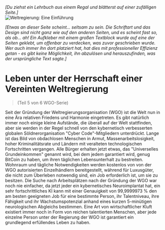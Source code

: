 *[Du ziehst ein Lehrbuch aus einem Regal und blätterst auf einer zufälligen Seite.]*  
![Weltregierung: Eine Einführung](/resources/lore/textbookgov25.png)

*[Etwas an dieser Seite scheint... seltsam zu sein. Die Schriftart und das Design sind nicht ganz wie auf den anderen Seiten, und es scheint fast so, als ob... ah! Ein Aufkleber mit einem großen Textblock wurde auf eine der Seiten geklebt, um offenbar zu verdecken, was zuvor geschrieben wurde. Wer auch immer ihn dort platziert hat, hat dies mit professioneller Effizienz getan - es gibt keine Möglichkeit, ihn abzulösen und herauszufinden, was der ursprüngliche Text sagte.]*

# Leben unter der Herrschaft einer Vereinten Weltregierung
> (Teil 5 von 6 WGO-Serie)

Seit der Gründung der Weltregierungsorganisation (WGO) ist die Welt nun in eine Ära relativen Friedens und Harmonie eingetreten. Es gibt natürlich immer noch einige kleine Aufstände, die überall auf der Welt stattfinden, aber sie werden in der Regel schnell von den kybernetisch verbesserten globalen Söldnerorganisation "Cyber Code"-Mitgliedern unterdrückt. Lange ist das Bild von obdachlosen Menschen in Armut, Massenarbeitslosigkeit, hoher Kriminalitätsrate und Ländern mit veralteten technologischen Fortschritten vergangen. Alle Bürger erhalten jetzt etwas, das "Universelles Grundeinkommen" genannt wird, bei dem jedem garantiert wird, genug BitCoin zu haben, um ihren täglichen Lebensunterhalt zu bestreiten. Wohnraum und tägliche Notwendigkeiten werden kostenlos von von der WGO autorisierten Einzelhändlern bereitgestellt, während für Luxusgüter, die nicht zum Überleben notwendig sind, ein Job erforderlich ist, um sie zu besitzen. Die Suche nach Arbeitsplätzen nach der Gründung der WGO war noch nie einfacher, da jetzt jeder ein kybernetisches Neuroimplantat hat, ein sehr fortschrittliches KI kann mit einer Genauigkeit von 99,9999973 % den am besten geeigneten Job für eine bestimmte Person, ihr Talentniveau, ihre Fähigkeit und ihr Wachstumspotenzial anhand eines kurzen 5-minütigen neurologischen Abgleichs bestimmen. Eine Art von wirtschaftlicher Kluft existiert immer noch in Form von reichen talentierten Menschen, aber jede einzelne Person unter der Regierung der WGO ist garantiert ein grundlegend erfüllendes Leben zu haben.
